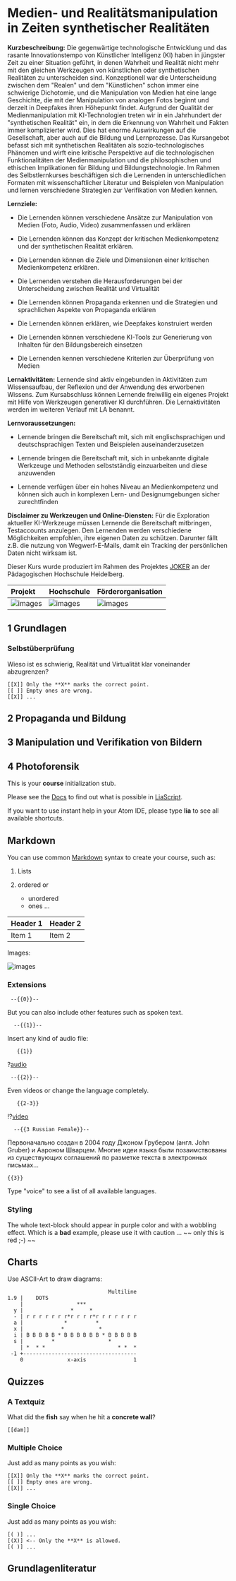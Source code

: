 <!--
author:   Marco Kalz

email:    kalz@ph-heidelberg.de

version:  0.0.1

language: de

narrator: DE German Male

comment:  This course has been developed in the context of a collaboration between
          Heidelberg University of Education, University of Heidelberg and Columbia University
          dealing with the concept of critical media literacy (see https://hse-heidelberg.de/forschung-transfer/critical-media-literacy/joint-initiative-teachers-college-columbia-university) and in the context of the federal project "JOKER" (https://elmeb.org/joker) dealing with journalistic and cross-media skills for teacher education.
-->

# Medien- und Realitätsmanipulation in Zeiten synthetischer Realitäten

**Kurzbeschreibung:**
Die gegenwärtige technologische Entwicklung und das rasante Innovationstempo von Künstlicher Intelligenz  (KI) haben in jüngster Zeit zu einer Situation geführt, in denen Wahrheit und Realität nicht mehr mit den gleichen Werkzeugen von künstlichen oder synthetischen Realitäten zu unterscheiden sind. Konzeptionell war die Unterscheidung zwischen dem "Realen" und dem "Künstlichen" schon immer eine schwierige Dichotomie, und die Manipulation von Medien hat eine lange Geschichte, die mit der Manipulation von analogen Fotos beginnt und derzeit in Deepfakes ihren Höhepunkt findet. Aufgrund der Qualität der Medienmanipulation mit KI-Technologien treten wir in ein Jahrhundert der "synthetischen Realität" ein, in dem die Erkennung von Wahrheit und Fakten immer komplizierter wird. Dies hat enorme Auswirkungen auf die Gesellschaft, aber auch auf die Bildung und Lernprozesse. Das Kursangebot befasst sich mit synthetischen Realitäten als sozio-technologisches Phänomen und wirft eine kritische Perspektive auf die technologischen Funktionalitäten der Medienmanipulation und die philosophischen und ethischen Implikationen für Bildung und Bildungstechnologie. Im Rahmen des Selbstlernkurses beschäftigen sich die Lernenden in unterschiedlichen Formaten mit wissenschaftlicher Literatur und Beispielen von Manipulation und lernen verschiedene Strategien zur Verifikation von Medien kennen.

**Lernziele:**

* Die Lernenden können verschiedene Ansätze zur Manipulation von Medien (Foto, Audio, Video) zusammenfassen und erklären

* Die Lernenden können das Konzept der kritischen Medienkompetenz und der synthetischen Realität erklären.
  
* Die Lernenden können die Ziele und Dimensionen einer kritischen Medienkompetenz erklären.
  
* Die Lernenden verstehen die Herausforderungen bei der Unterscheidung zwischen Realität und Virtualität
  
* Die Lernenden können Propaganda erkennen und die Strategien und sprachlichen Aspekte von Propaganda erklären
  
* Die Lernenden können erklären, wie Deepfakes konstruiert werden
  
* Die Lernenden können verschiedene KI-Tools zur Generierung von Inhalten für den Bildungsbereich einsetzen
  
* Die Lernenden kennen verschiedene Kriterien zur Überprüfung von Medien


**Lernaktivitäten:**
Lernende sind aktiv eingebunden in Aktivitäten zum Wissensaufbau, der Reflexion und der Anwendung des erworbenen Wissens. Zum Kursabschluss können Lernende freiwillig ein eigenes Projekt mit Hilfe von Werkzeugen generativer KI durchführen. Die Lernaktivitäten werden im weiteren Verlauf mit LA benannt.

**Lernvoraussetzungen:**

* Lernende bringen die Bereitschaft mit, sich mit englischsprachigen und deutschsprachigen Texten und Beispielen auseinanderzusetzen
  
* Lernende bringen die Bereitschaft mit, sich in unbekannte digitale Werkzeuge und Methoden selbstständig einzuarbeiten und diese anzuwenden
  
* Lernende verfügen über ein hohes Niveau an Medienkompetenz und können sich auch in komplexen Lern- und Designumgebungen sicher zurechtfinden

**Disclaimer zu Werkzeugen und Online-Diensten:**
Für die Exploration aktueller KI-Werkzeuge müssen Lernende die Bereitschaft mitbringen, Testaccounts anzulegen. Den Lernenden werden verschiedene Möglichkeiten empfohlen, ihre eigenen Daten zu schützen. Darunter fällt z.B. die nutzung von Wegwerf-E-Mails, damit ein Tracking der persönlichen Daten nicht wirksam ist.


Dieser Kurs wurde produziert im Rahmen des Projektes [JOKER](https://elmeb.org/joker) an der Pädagogischen Hochschule Heidelberg.


| Projekt  | Hochschule | Förderorganisation |
| :--------- | :--------- | :--------- |
| ![images](/img/jokerlogo.png) | ![images](/img/phlogo.png)    | ![images](/img/lfklogo.jpg)  |



## 1 Grundlagen





### Selbstüberprüfung

Wieso ist es schwierig, Realität und Virtualität klar voneinander abzugrenzen?

    [[X]] Only the **X** marks the correct point.
    [[ ]] Empty ones are wrong.
    [[X]] ...




## 2 Propaganda und Bildung


## 3 Manipulation und Verifikation von Bildern



## 4 Photoforensik


This is your **course** initialization stub.

Please see the [Docs](https://LiaScript.github.io/course/?https://raw.githubusercontent.com/liaScript/docs/master/README.md)
to find out what is possible in [LiaScript](https://LiaScript.github.io).

If you want to use instant help in your Atom IDE, please type **lia** to see all available shortcuts.

## Markdown

You can use common [Markdown](https://github.com/adam-p/markdown-here/wiki/Markdown-Cheatsheet) syntax to create your course, such as:

1. Lists
2. ordered or

   * unordered
   * ones ...


| Header 1   | Header 2   |
| :--------- | :--------- |
| Item 1     | Item 2     |


Images:

![images](https://farm2.static.flickr.com/1618/26701766821_7bea494826.jpg)


### Extensions

     --{{0}}--
But you can also include other features such as spoken text.

      --{{1}}--
Insert any kind of audio file:

       {{1}}
?[audio](https://bigsoundbank.com/UPLOAD/mp3/1068.mp3)


     --{{2}}--
Even videos or change the language completely.

       {{2-3}}
!?[video](https://www.youtube.com/watch?v=bICfKRyKTwE)


      --{{3 Russian Female}}--
Первоначально создан в 2004 году Джоном Грубером (англ. John Gruber) и Аароном
Шварцем. Многие идеи языка были позаимствованы из существующих соглашений по
разметке текста в электронных письмах...


    {{3}}
Type "voice" to see a list of all available languages.


### Styling

<!-- class = "animated rollIn" style = "animation-delay: 2s; color: purple" -->
The whole text-block should appear in purple color and with a wobbling effect.
Which is a **bad** example, please use it with caution ...
~~ only this is red ;-) ~~ <!-- class = "animated infinite bounce" style = "color: red;" -->

## Charts

Use ASCII-Art to draw diagrams:

                                    Multiline
    1.9 |    DOTS
        |                 ***
      y |               *     *
      - | r r r r r r r*r r r r*r r r r r r r
      a |             *         *
      x |            *           *
      i | B B B B B * B B B B B B * B B B B B
      s |         *                 *
        | *  * *                       * *  *
     -1 +------------------------------------
        0              x-axis               1

## Quizzes

### A Textquiz

What did the **fish** say when he hit a **concrete wall**?

    [[dam]]

### Multiple Choice

Just add as many points as you wish:

    [[X]] Only the **X** marks the correct point.
    [[ ]] Empty ones are wrong.
    [[X]] ...

### Single Choice

Just add as many points as you wish:

    [( )] ...
    [(X)] <-- Only the **X** is allowed.
    [( )] ...


## Grundlagenliteratur

